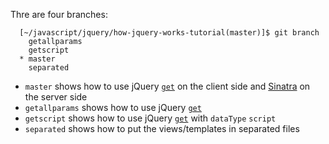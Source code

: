 Thre are four branches:

      [~/javascript/jquery/how-jquery-works-tutorial(master)]$ git branch 
        getallparams
        getscript
      * master
        separated

* `master` shows how to use jQuery [`get`](http://api.jquery.com/jquery.get/) on the client side and [Sinatra](http://www.sinatrarb.com/) on the server side
* `getallparams` shows how to use jQuery [`get`](http://api.jquery.com/jquery.get/) 
* `getscript` shows how to use jQuery [`get`](http://api.jquery.com/jquery.get/) with
`dataType` `script`
* `separated` shows how to put the views/templates in separated files
